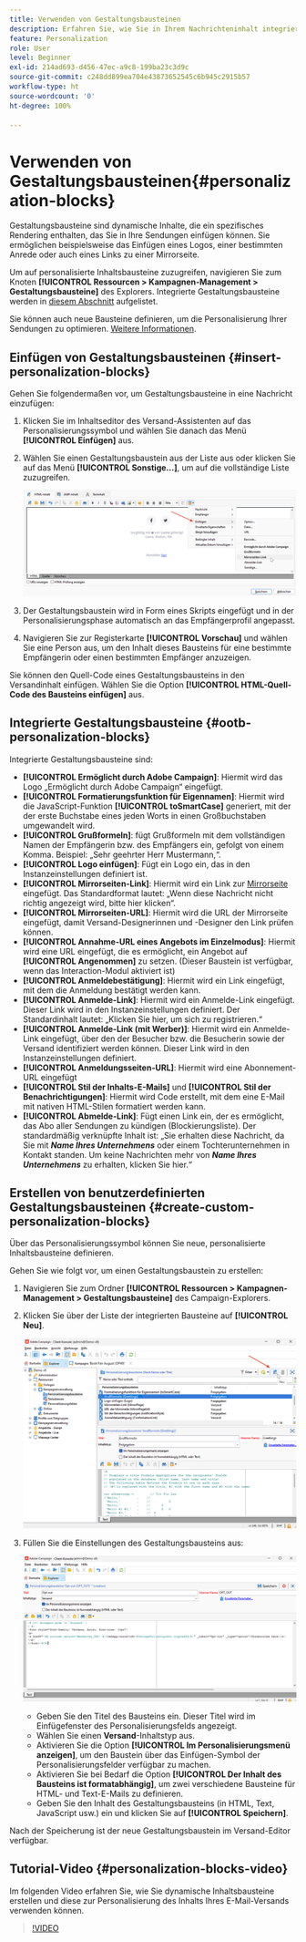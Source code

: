 ```yaml
---
title: Verwenden von Gestaltungsbausteinen
description: Erfahren Sie, wie Sie in Ihrem Nachrichteninhalt integrierte Gestaltungsbausteine verwenden
feature: Personalization
role: User
level: Beginner
exl-id: 214ad693-d456-47ec-a9c8-199ba23c3d9c
source-git-commit: c248dd899ea704e43873652545c6b945c2915b57
workflow-type: ht
source-wordcount: '0'
ht-degree: 100%

---
```


# Verwenden von Gestaltungsbausteinen{#personalization-blocks}

Gestaltungsbausteine sind dynamische Inhalte, die ein spezifisches Rendering enthalten, das Sie in Ihre Sendungen einfügen können. Sie ermöglichen beispielsweise das Einfügen eines Logos, einer bestimmten Anrede oder auch eines Links zu einer Mirrorseite.

Um auf personalisierte Inhaltsbausteine zuzugreifen, navigieren Sie zum Knoten **[!UICONTROL Ressourcen > Kampagnen-Management > Gestaltungsbausteine]** des Explorers. Integrierte Gestaltungsbausteine werden in [diesem Abschnitt](#ootb-personalization-blocks) aufgelistet.

Sie können auch neue Bausteine definieren, um die Personalisierung Ihrer Sendungen zu optimieren. [Weitere Informationen](#create-custom-personalization-blocks).

## Einfügen von Gestaltungsbausteinen {#insert-personalization-blocks}

Gehen Sie folgendermaßen vor, um Gestaltungsbausteine in eine Nachricht einzufügen:

1. Klicken Sie im Inhaltseditor des Versand-Assistenten auf das Personalisierungssymbol und wählen Sie danach das Menü **[!UICONTROL Einfügen]** aus.
1. Wählen Sie einen Gestaltungsbaustein aus der Liste aus oder klicken Sie auf das Menü **[!UICONTROL Sonstige...]**, um auf die vollständige Liste zuzugreifen.

   ![](assets/perso-content-block.png)

1. Der Gestaltungsbaustein wird in Form eines Skripts eingefügt und in der Personalisierungsphase automatisch an das Empfängerprofil angepasst.
1. Navigieren Sie zur Registerkarte **[!UICONTROL Vorschau]** und wählen Sie eine Person aus, um den Inhalt dieses Bausteins für eine bestimmte Empfängerin oder einen bestimmten Empfänger anzuzeigen.

Sie können den Quell-Code eines Gestaltungsbausteins in den Versandinhalt einfügen. Wählen Sie die Option **[!UICONTROL HTML-Quell-Code des Bausteins einfügen]** aus.

## Integrierte Gestaltungsbausteine {#ootb-personalization-blocks}

Integrierte Gestaltungsbausteine sind:

* **[!UICONTROL Ermöglicht durch Adobe Campaign]**: Hiermit wird das Logo „Ermöglicht durch Adobe Campaign“ eingefügt.
* **[!UICONTROL Formatierungsfunktion für Eigennamen]**: Hiermit wird die JavaScript-Funktion **[!UICONTROL toSmartCase]** generiert, mit der der erste Buchstabe eines jeden Worts in einen Großbuchstaben umgewandelt wird.
* **[!UICONTROL Grußformeln]**: fügt Grußformeln mit dem vollständigen Namen der Empfängerin bzw. des Empfängers ein, gefolgt von einem Komma. Beispiel: „Sehr geehrter Herr Mustermann,“.
* **[!UICONTROL Logo einfügen]**: Fügt ein Logo ein, das in den Instanzeinstellungen definiert ist.
* **[!UICONTROL Mirrorseiten-Link]**: Hiermit wird ein Link zur [Mirrorseite](mirror-page.md) eingefügt. Das Standardformat lautet: „Wenn diese Nachricht nicht richtig angezeigt wird, bitte hier klicken“.
* **[!UICONTROL Mirrorseiten-URL]**: Hiermit wird die URL der Mirrorseite eingefügt, damit Versand-Designerinnen und -Designer den Link prüfen können.
* **[!UICONTROL Annahme-URL eines Angebots im Einzelmodus]**: Hiermit wird eine URL eingefügt, die es ermöglicht, ein Angebot auf **[!UICONTROL Angenommen]** zu setzen. (Dieser Baustein ist verfügbar, wenn das Interaction-Modul aktiviert ist)
* **[!UICONTROL Anmeldebestätigung]**: Hiermit wird ein Link eingefügt, mit dem die Anmeldung bestätigt werden kann.
* **[!UICONTROL Anmelde-Link]**: Hiermit wird ein Anmelde-Link eingefügt. Dieser Link wird in den Instanzeinstellungen definiert. Der Standardinhalt lautet: „Klicken Sie hier, um sich zu registrieren.“
* **[!UICONTROL Anmelde-Link (mit Werber)]**: Hiermit wird ein Anmelde-Link eingefügt, über den der Besucher bzw. die Besucherin sowie der Versand identifiziert werden können. Dieser Link wird in den Instanzeinstellungen definiert.
* **[!UICONTROL Anmeldungsseiten-URL]**: Hiermit wird eine Abonnement-URL eingefügt
* **[!UICONTROL Stil der Inhalts-E-Mails]** und **[!UICONTROL Stil der Benachrichtigungen]**: Hiermit wird Code erstellt, mit dem eine E-Mail mit nativen HTML-Stilen formatiert werden kann.
* **[!UICONTROL Abmelde-Link]**: Fügt einen Link ein, der es ermöglicht, das Abo aller Sendungen zu kündigen (Blockierungsliste). Der standardmäßig verknüpfte Inhalt ist: „Sie erhalten diese Nachricht, da Sie mit ***Name Ihres Unternehmens*** oder einem Tochterunternehmen in Kontakt standen. Um keine Nachrichten mehr von ***Name Ihres Unternehmens*** zu erhalten, klicken Sie hier.“

## Erstellen von benutzerdefinierten Gestaltungsbausteinen {#create-custom-personalization-blocks}

Über das Personalisierungssymbol können Sie neue, personalisierte Inhaltsbausteine definieren.

Gehen Sie wie folgt vor, um einen Gestaltungsbaustein zu erstellen:

1. Navigieren Sie zum Ordner **[!UICONTROL Ressourcen > Kampagnen-Management > Gestaltungsbausteine]** des Campaign-Explorers.
1. Klicken Sie über der Liste der integrierten Bausteine auf **[!UICONTROL Neu]**.

   ![](assets/perso-new-block.png)

1. Füllen Sie die Einstellungen des Gestaltungsbausteins aus:

   ![](assets/perso-custom-block.png)

   * Geben Sie den Titel des Bausteins ein. Dieser Titel wird im Einfügefenster des Personalisierungsfelds angezeigt.
   * Wählen Sie einen **Versand**-Inhaltstyp aus.
   * Aktivieren Sie die Option **[!UICONTROL Im Personalisierungsmenü anzeigen]**, um den Baustein über das Einfügen-Symbol der Personalisierungsfelder verfügbar zu machen.
   * Aktivieren Sie bei Bedarf die Option **[!UICONTROL Der Inhalt des Bausteins ist formatabhängig]**, um zwei verschiedene Bausteine für HTML- und Text-E-Mails zu definieren.
   * Geben Sie den Inhalt des Gestaltungsbausteins (in HTML, Text, JavaScript usw.) ein und klicken Sie auf **[!UICONTROL Speichern]**.

Nach der Speicherung ist der neue Gestaltungsbaustein im Versand-Editor verfügbar.

## Tutorial-Video {#personalization-blocks-video}

Im folgenden Video erfahren Sie, wie Sie dynamische Inhaltsbausteine erstellen und diese zur Personalisierung des Inhalts Ihres E-Mail-Versands verwenden können.

>[!VIDEO](https://video.tv.adobe.com/v/342088?quality=12)
